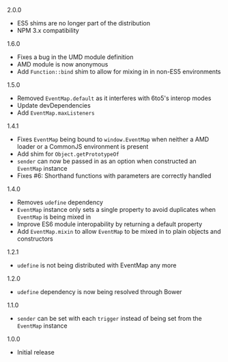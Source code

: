 2.0.0
- ES5 shims are no longer part of the distribution
- NPM 3.x compatibility

1.6.0
- Fixes a bug in the UMD module definition
- AMD module is now anonymous
- Add `Function::bind` shim to allow for mixing in in non-ES5 environments

1.5.0
- Removed `EventMap.default` as it interferes with 6to5's interop modes
- Update devDependencies
- Add `EventMap.maxListeners`

1.4.1
- Fixes `EventMap` being bound to `window.EventMap` when neither a AMD loader or a CommonJS environment is present
- Add shim for `Object.getPrototypeOf`
- `sender` can now be passed in as an option when constructed an `EventMap` instance
- Fixes #6: Shorthand functions with parameters are correctly handled

1.4.0
- Removes `udefine` dependency
- `EventMap` instance only sets a single property to avoid duplicates when `EventMap` is being mixed in
- Improve ES6 module interopability by returning a default property
- Add `EventMap.mixin` to allow `EventMap` to be mixed in to plain objects and constructors

1.2.1
- `udefine` is not being distributed with EventMap any more

1.2.0
- `udefine` dependency is now being resolved through Bower

1.1.0
- `sender` can be set with each `trigger` instead of being set from the `EventMap` instance

1.0.0
- Initial release
